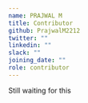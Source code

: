 ```yaml
---
name: PRAJWAL M
title: Contributor
github: PrajwalM2212
twitter: ""
linkedin: ""
slack: ""
joining_date: ""
role: contributor
---
```


Still waiting for this
